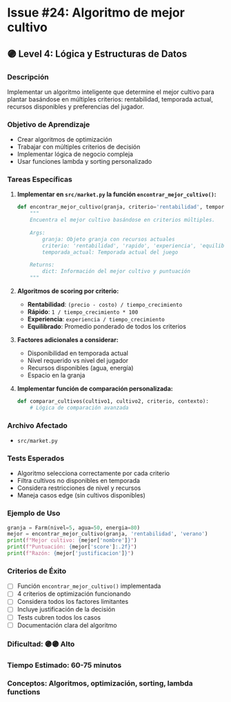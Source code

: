 # Issue #24: Algoritmo de mejor cultivo

## 🟣 Level 4: Lógica y Estructuras de Datos

### Descripción
Implementar un algoritmo inteligente que determine el mejor cultivo para plantar basándose en múltiples criterios: rentabilidad, temporada actual, recursos disponibles y preferencias del jugador.

### Objetivo de Aprendizaje
- Crear algoritmos de optimización
- Trabajar con múltiples criterios de decisión
- Implementar lógica de negocio compleja
- Usar funciones lambda y sorting personalizado

### Tareas Específicas

1. **Implementar en `src/market.py` la función `encontrar_mejor_cultivo()`:**
   ```python
   def encontrar_mejor_cultivo(granja, criterio='rentabilidad', temporada_actual='primavera'):
       """
       Encuentra el mejor cultivo basándose en criterios múltiples.
       
       Args:
           granja: Objeto granja con recursos actuales
           criterio: 'rentabilidad', 'rapido', 'experiencia', 'equilibrado'
           temporada_actual: Temporada actual del juego
       
       Returns:
           dict: Información del mejor cultivo y puntuación
       """
   ```

2. **Algoritmos de scoring por criterio:**
   - **Rentabilidad**: `(precio - costo) / tiempo_crecimiento`
   - **Rápido**: `1 / tiempo_crecimiento * 100`
   - **Experiencia**: `experiencia / tiempo_crecimiento`
   - **Equilibrado**: Promedio ponderado de todos los criterios

3. **Factores adicionales a considerar:**
   - Disponibilidad en temporada actual
   - Nivel requerido vs nivel del jugador
   - Recursos disponibles (agua, energía)
   - Espacio en la granja

4. **Implementar función de comparación personalizada:**
   ```python
   def comparar_cultivos(cultivo1, cultivo2, criterio, contexto):
       # Lógica de comparación avanzada
   ```

### Archivo Afectado
- `src/market.py`

### Tests Esperados
- Algoritmo selecciona correctamente por cada criterio
- Filtra cultivos no disponibles en temporada
- Considera restricciones de nivel y recursos
- Maneja casos edge (sin cultivos disponibles)

### Ejemplo de Uso
```python
granja = Farm(nivel=5, agua=50, energia=80)
mejor = encontrar_mejor_cultivo(granja, 'rentabilidad', 'verano')
print(f"Mejor cultivo: {mejor['nombre']}")
print(f"Puntuación: {mejor['score']:.2f}")
print(f"Razón: {mejor['justificacion']}")
```

### Criterios de Éxito
- [ ] Función `encontrar_mejor_cultivo()` implementada
- [ ] 4 criterios de optimización funcionando
- [ ] Considera todos los factores limitantes
- [ ] Incluye justificación de la decisión
- [ ] Tests cubren todos los casos
- [ ] Documentación clara del algoritmo

### Dificultad: 🟣🟣 Alto
### Tiempo Estimado: 60-75 minutos
### Conceptos: Algoritmos, optimización, sorting, lambda functions